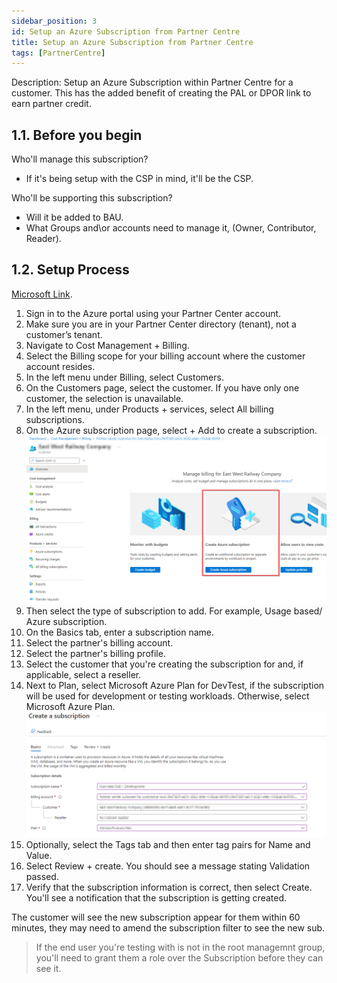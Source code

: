 ```yaml
---
sidebar_position: 3
id: Setup an Azure Subscription from Partner Centre
title: Setup an Azure Subscription from Partner Centre
tags: [PartnerCentre]
---
```


Description: Setup an Azure Subscription within Partner Centre for a customer. This has the added benefit of creating the PAL or DPOR link to earn partner credit.

## 1.1. Before you begin

Who'll manage this subscription?

- If it's being setup with the CSP in mind, it'll be the CSP.

Who'll be supporting this subscription?

- Will it be added to BAU.
- What Groups and\or accounts need to manage it, (Owner, Contributor, Reader).

## 1.2. Setup Process

[Microsoft Link](https://docs.microsoft.com/en-us/azure/cost-management-billing/manage/create-customer-subscription#create-a-subscription-as-a-partner-for-a-customer).

1. Sign in to the Azure portal using your Partner Center account.
2. Make sure you are in your Partner Center directory (tenant), not a customer’s tenant.
3. Navigate to Cost Management + Billing.
4. Select the Billing scope for your billing account where the customer account resides.
5. In the left menu under Billing, select Customers.
6. On the Customers page, select the customer. If you have only one customer, the selection is unavailable.
7. In the left menu, under Products + services, select All billing subscriptions.
8. On the Azure subscription page, select + Add to create a subscription.
    ![Azure Subscritpion Creation](../../../../static/img/Create-CSP-AZ-Sub-03.png)
9. Then select the type of subscription to add. For example, Usage based/ Azure subscription.
10. On the Basics tab, enter a subscription name.
11. Select the partner's billing account.
12. Select the partner's billing profile.
13. Select the customer that you're creating the subscription for and, if applicable, select a reseller.
14. Next to Plan, select Microsoft Azure Plan for DevTest, if the subscription will be used for development or testing workloads. Otherwise, select Microsoft Azure Plan.
    ![Creating the subscription](../../../../static/img/Create-CSP-AZ-Sub-05.png)
15. Optionally, select the Tags tab and then enter tag pairs for Name and Value.
16. Select Review + create. You should see a message stating Validation passed.
17. Verify that the subscription information is correct, then select Create. You'll see a notification that the subscription is getting created.

The customer will see the new subscription appear for them within 60 minutes, they may need to amend the subscription filter to see the new sub.

> If the end user you're testing with is not in the root managemnt group, you'll need to grant them a role over the Subscription before they can see it.

